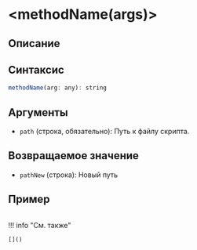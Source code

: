 # <methodName(args)>

## Описание

## Синтаксис
```javascript
methodName(arg: any): string
``` 

## Аргументы
- `path` (строка, обязательно): Путь к файлу скрипта.

## Возвращаемое значение
- `pathNew` (строка): Новый путь

## Пример
``` javascript linenums="1"
``` 

!!! info "См. также"

    []()
